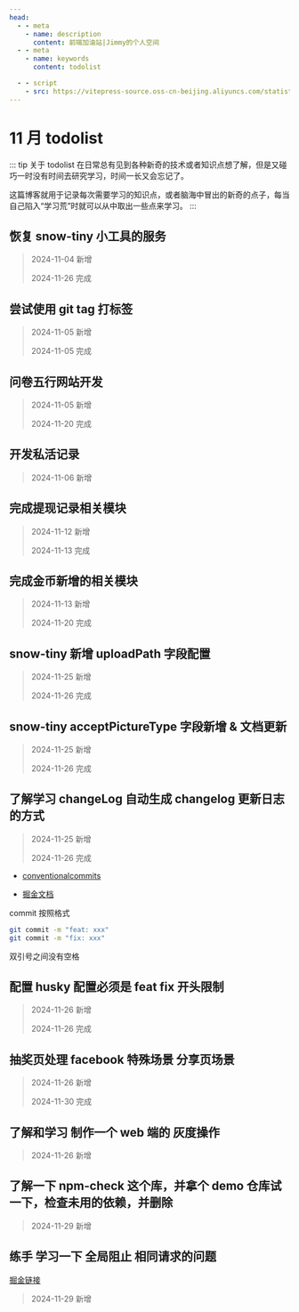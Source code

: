 ```yaml
---
head:
  - - meta
    - name: description
      content: 前端加油站|Jimmy的个人空间
  - - meta
    - name: keywords
      content: todolist

  - - script
    - src: https://vitepress-source.oss-cn-beijing.aliyuncs.com/statistics.js
---
```


# 11 月 todolist

::: tip 关于 todolist
在日常总有见到各种新奇的技术或者知识点想了解，但是又碰巧一时没有时间去研究学习，时间一长又会忘记了。

这篇博客就用于记录每次需要学习的知识点，或者脑海中冒出的新奇的点子，每当自己陷入“学习荒”时就可以从中取出一些点来学习。
:::

## 恢复 snow-tiny 小工具的服务

> 2024-11-04 新增
>
> 2024-11-26 完成

## 尝试使用 git tag 打标签

> 2024-11-05 新增
>
> 2024-11-05 完成

## 问卷五行网站开发

> 2024-11-05 新增
>
> 2024-11-20 完成

## 开发私活记录

> 2024-11-06 新增

## 完成提现记录相关模块

> 2024-11-12 新增
>
> 2024-11-13 完成

## 完成金币新增的相关模块

> 2024-11-13 新增
>
> 2024-11-20 完成

## snow-tiny 新增 uploadPath 字段配置

> 2024-11-25 新增
>
> 2024-11-26 完成

## snow-tiny acceptPictureType 字段新增 & 文档更新

> 2024-11-25 新增
>
> 2024-11-26 完成

## 了解学习 changeLog 自动生成 changelog 更新日志的方式

> 2024-11-25 新增
>
> 2024-11-26 完成

- [conventionalcommits](https://www.conventionalcommits.org/en/v1.0.0/#summary)

- [掘金文档](https://juejin.cn/post/7062532345332498463)

commit 按照格式

```bash
git commit -m "feat: xxx"
git commit -m "fix: xxx"
```

双引号之间没有空格

## 配置 husky 配置必须是 feat fix 开头限制

> 2024-11-26 新增
>
> 2024-11-26 完成

## 抽奖页处理 facebook 特殊场景 分享页场景

> 2024-11-26 新增
>
> 2024-11-30 完成

## 了解和学习 制作一个 web 端的 灰度操作

> 2024-11-26 新增

## 了解一下 npm-check 这个库，并拿个 demo 仓库试一下，检查未用的依赖，并删除

> 2024-11-29 新增

## 练手 学习一下 全局阻止 相同请求的问题

[掘金链接](https://juejin.cn/post/7341840038964363283)

> 2024-11-29 新增
